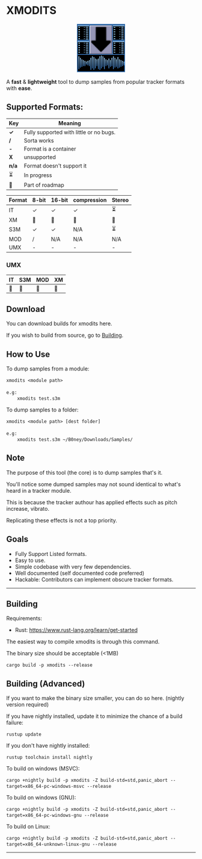 # **XMODITS**

<p align="center">
    <img alt="XMODITS Logo" src="icon.png">
</p>


<!-- ![logo](icon.png "xmodits-logo") -->

A **fast** & **lightweight** tool to dump samples from popular tracker formats with **ease**.

## Supported Formats:

|Key| Meaning|
|---|---|
|**✓** | Fully supported with little or no bugs.|
| **/** | Sorta works|
| **-** | Format is a container|
| **X** | unsupported |
| **n/a** | Format doesn't support it|
| ⏳ | In progress|
| 🚧 | Part of roadmap |

|Format| 8-bit| 16-bit| compression|Stereo|
| --- | --- | --- | --- | --- |
|IT| ✓|✓|✓|⏳|
| XM  | 🚧| 🚧| 🚧| 🚧|
| S3M | ✓| ✓| N/A| ⏳|
| MOD | /| N/A| N/A| N/A|
| UMX | -| -| -| -|

### UMX
| IT | S3M | MOD | XM | 
| ---| --- | --- | ---| 
| 🚧 |🚧  | 🚧  | 🚧 |

## Download
You can download builds for xmodits here.

If you wish to build from source, go to [Building](#building).

## How to Use
To dump samples from a module:
```
xmodits <module path>

e.g:
    xmodits test.s3m
```
To dump samples to a folder:
```
xmodits <module path> [dest folder]

e.g:
    xmodits test.s3m ~/B0ney/Downloads/Samples/
```

## Note
The purpose of this tool (the core) is to dump samples that's it.

You'll notice some dumped samples may not sound identical to what's heard in a tracker module. 

This is because the tracker authour has applied effects such as pitch increase, vibrato.

Replicating these effects is not a top priority. 

## Goals
* Fully Support Listed formats.
* Easy to use.
* Simple codebase with very few dependencies. 
* Well documented (self documented code preferred)
* Hackable: Contributors can implement obscure tracker formats. 

---
## Building
Requirements: 
* Rust: https://www.rust-lang.org/learn/get-started

The easiest way to compile xmodits is through this command.

The binary size should be acceptable (<1MB)

```
cargo build -p xmodits --release
```

## Building (Advanced)
If you want to make the binary size smaller, you can do so here. (nightly version required)

If you have nightly installed, update it to minimize the chance of a build failure:
```
rustup update
```
If you don't have nightly installed:
```
rustup toolchain install nightly
```

To build on windows (MSVC):
```
cargo +nightly build -p xmodits -Z build-std=std,panic_abort --target=x86_64-pc-windows-msvc --release
```
To build on windows (GNU):
```
cargo +nightly build -p xmodits -Z build-std=std,panic_abort --target=x86_64-pc-windows-gnu --release
```


To build on Linux:
```
cargo +nightly build -p xmodits -Z build-std=std,panic_abort --target=x86_64-unknown-linux-gnu --release
```

---